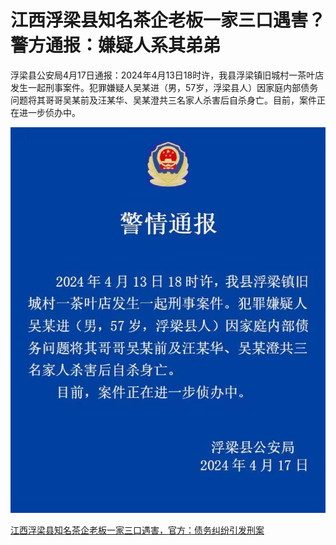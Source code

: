# 江西浮梁县知名茶企老板一家三口遇害？警方通报：嫌疑人系其弟弟

浮梁县公安局4月17日通报：2024年4月13日18时许，我县浮梁镇旧城村一茶叶店发生一起刑事案件。犯罪嫌疑人吴某进（男，57岁，浮梁县人）因家庭内部债务问题将其哥哥吴某前及汪某华、吴某澄共三名家人杀害后自杀身亡。目前，案件正在进一步侦办中。

![45433df09b34b63c22accb1bb42713f9.jpg](https://raw.githubusercontent.com/qqhsx/qqnews_image/main/2024/04/17/江西浮梁县知名茶企老板一家三口遇害？警方通报：嫌疑人系其弟弟/45433df09b34b63c22accb1bb42713f9.jpg)

[江西浮梁县知名茶企老板一家三口遇害，官方：债务纠纷引发刑案](https://news.qq.com/rain/a/20240417A04CH000)

